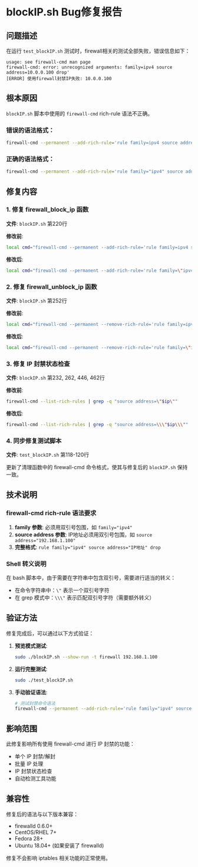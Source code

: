 # blockIP.sh Bug修复报告

## 问题描述

在运行 `test_blockIP.sh` 测试时，firewall相关的测试全部失败，错误信息如下：

```
usage: see firewall-cmd man page
firewall-cmd: error: unrecognized arguments: family=ipv4 source address=10.0.0.100 drop'
[ERROR] 使用firewall封禁IP失败: 10.0.0.100
```

## 根本原因

`blockIP.sh` 脚本中使用的 `firewall-cmd` rich-rule 语法不正确。

### 错误的语法格式：
```bash
firewall-cmd --permanent --add-rich-rule='rule family=ipv4 source address=$ip drop'
```

### 正确的语法格式：
```bash
firewall-cmd --permanent --add-rich-rule='rule family="ipv4" source address="$ip" drop'
```

## 修复内容

### 1. 修复 firewall_block_ip 函数

**文件**: `blockIP.sh` 第220行

**修改前**:
```bash
local cmd="firewall-cmd --permanent --add-rich-rule='rule family=ipv4 source address=$ip drop'"
```

**修改后**:
```bash
local cmd="firewall-cmd --permanent --add-rich-rule='rule family=\"ipv4\" source address=\"$ip\" drop'"
```

### 2. 修复 firewall_unblock_ip 函数

**文件**: `blockIP.sh` 第252行

**修改前**:
```bash
local cmd="firewall-cmd --permanent --remove-rich-rule='rule family=ipv4 source address=$ip drop'"
```

**修改后**:
```bash
local cmd="firewall-cmd --permanent --remove-rich-rule='rule family=\"ipv4\" source address=\"$ip\" drop'"
```

### 3. 修复 IP 封禁状态检查

**文件**: `blockIP.sh` 第232, 262, 446, 462行

**修改前**:
```bash
firewall-cmd --list-rich-rules | grep -q "source address=\"$ip\""
```

**修改后**:
```bash
firewall-cmd --list-rich-rules | grep -q "source address=\\\"$ip\\\""
```

### 4. 同步修复测试脚本

**文件**: `test_blockIP.sh` 第118-120行

更新了清理函数中的 firewall-cmd 命令格式，使其与修复后的 `blockIP.sh` 保持一致。

## 技术说明

### firewall-cmd rich-rule 语法要求

1. **family 参数**: 必须用双引号包围，如 `family="ipv4"`
2. **source address 参数**: IP地址必须用双引号包围，如 `source address="192.168.1.100"`
3. **完整格式**: `rule family="ipv4" source address="IP地址" drop`

### Shell 转义说明

在 bash 脚本中，由于需要在字符串中包含双引号，需要进行适当的转义：
- 在命令字符串中：`\"` 表示一个双引号字符
- 在 grep 模式中：`\\\"` 表示匹配双引号字符（需要额外转义）

## 验证方法

修复完成后，可以通过以下方式验证：

1. **预览模式测试**:
   ```bash
   sudo ./blockIP.sh --show-run -t firewall 192.168.1.100
   ```

2. **运行完整测试**:
   ```bash
   sudo ./test_blockIP.sh
   ```

3. **手动验证语法**:
   ```bash
   # 测试封禁命令语法
   firewall-cmd --permanent --add-rich-rule='rule family="ipv4" source address="192.168.1.100" drop' --dry-run
   ```

## 影响范围

此修复影响所有使用 firewall-cmd 进行 IP 封禁的功能：
- 单个 IP 封禁/解封
- 批量 IP 处理
- IP 封禁状态检查
- 自动检测工具功能

## 兼容性

修复后的语法与以下版本兼容：
- firewalld 0.6.0+
- CentOS/RHEL 7+
- Fedora 28+
- Ubuntu 18.04+ (如果安装了 firewalld)

修复不会影响 iptables 相关功能的正常使用。
